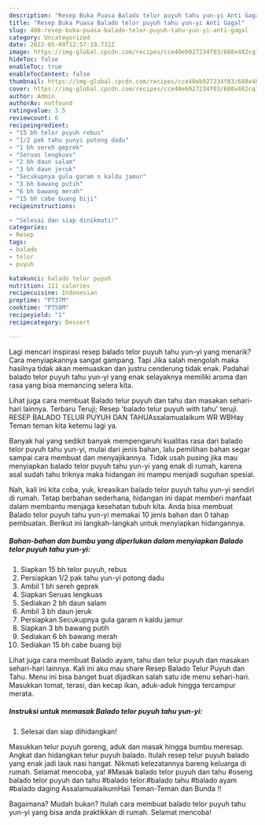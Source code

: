```yaml
---
description: "Resep Buka Puasa Balado telor puyuh tahu yun-yi Anti Gagal"
title: "Resep Buka Puasa Balado telor puyuh tahu yun-yi Anti Gagal"
slug: 408-resep-buka-puasa-balado-telor-puyuh-tahu-yun-yi-anti-gagal
category: Uncategorized
date: 2022-05-09T12:57:19.732Z
image: https://img-global.cpcdn.com/recipes/cce40eb927234f03/680x482cq70/balado-telor-puyuh-tahu-yun-yi-foto-resep-utama.jpg
hideToc: false
enableToc: true
enableTocContent: false
thumbnail: https://img-global.cpcdn.com/recipes/cce40eb927234f03/680x482cq70/balado-telor-puyuh-tahu-yun-yi-foto-resep-utama.jpg
cover: https://img-global.cpcdn.com/recipes/cce40eb927234f03/680x482cq70/balado-telor-puyuh-tahu-yun-yi-foto-resep-utama.jpg
author: Admin
authorAv: notfound
ratingvalue: 3.5
reviewcount: 6
recipeingredient:
- "15 bh telor puyuh rebus"
- "1/2 pak tahu yunyi potong dadu"
- "1 bh sereh geprek"
- "Seruas lengkuas"
- "2 bh daun salam"
- "3 bh daun jeruk"
- "Secukupnya gula garam n kaldu jamur"
- "3 bh bawang putih"
- "6 bh bawang merah"
- "15 bh cabe buang biji"
recipeinstructions:

- "Selesai dan siap dinikmati!"
categories:
- Resep
tags:
- balado
- telor
- puyuh

katakunci: balado telor puyuh 
nutrition: 111 calories
recipecuisine: Indonesian
preptime: "PT37M"
cooktime: "PT58M"
recipeyield: "1"
recipecategory: Dessert

---
```



Lagi mencari inspirasi resep balado telor puyuh tahu yun-yi yang menarik? Cara menyiapkannya sangat gampang. Tapi Jika salah mengolah maka hasilnya tidak akan memuaskan dan justru cenderung tidak enak. Padahal balado telor puyuh tahu yun-yi yang enak selayaknya memiliki aroma dan rasa yang bisa memancing selera kita.


Lihat juga cara membuat Balado telur puyuh dan tahu dan masakan sehari-hari lainnya. Terbaru Teruji; Resep &#39;balado telur puyuh with tahu&#39; teruji. RESEP BALADO TELUR PUYUH DAN TAHUAssalamualaikum WR WBHay Teman teman kita ketemu lagi ya.

Banyak hal yang sedikit banyak mempengaruhi kualitas rasa dari balado telor puyuh tahu yun-yi, mulai dari jenis bahan, lalu pemilihan bahan segar sampai cara membuat dan menyajikannya. Tidak usah pusing jika mau menyiapkan balado telor puyuh tahu yun-yi yang enak di rumah, karena asal sudah tahu triknya maka hidangan ini mampu menjadi suguhan spesial.


Nah, kali ini kita coba, yuk, kreasikan balado telor puyuh tahu yun-yi sendiri di rumah. Tetap berbahan sederhana, hidangan ini dapat memberi manfaat dalam membantu menjaga kesehatan tubuh kita. Anda bisa membuat Balado telor puyuh tahu yun-yi memakai 10 jenis bahan dan 0 tahap pembuatan. Berikut ini langkah-langkah untuk menyiapkan hidangannya.

<!--inarticleads1-->

##### Bahan-bahan dan bumbu yang diperlukan dalam menyiapkan Balado telor puyuh tahu yun-yi:

1. Siapkan 15 bh telor puyuh, rebus
1. Persiapkan 1/2 pak tahu yun-yi potong dadu
1. Ambil 1 bh sereh geprek
1. Siapkan Seruas lengkuas
1. Sediakan 2 bh daun salam
1. Ambil 3 bh daun jeruk
1. Persiapkan Secukupnya gula garam n kaldu jamur
1. Siapkan 3 bh bawang putih
1. Sediakan 6 bh bawang merah
1. Sediakan 15 bh cabe buang biji


Lihat juga cara membuat Balado ayam, tahu dan telur puyuh dan masakan sehari-hari lainnya. Kali ini aku mau share Resep Balado Telur Puyuh dan Tahu. Menu ini bisa banget buat dijadikan salah satu ide menu sehari-hari. Masukkan tomat, terasi, dan kecap ikan, aduk-aduk hingga tercampur merata. 

<!--inarticleads2-->

##### Instruksi untuk memasak Balado telor puyuh tahu yun-yi:


1. Selesai dan siap dihidangkan!

Masukkan telur puyuh goreng, aduk dan masak hingga bumbu meresap. Angkat dan hidangkan telur puyuh balado. Itulah resep telur puyuh balado yang enak jadi lauk nasi hangat. Nikmati kelezatannya bareng keluarga di rumah. Selamat mencoba, ya! #Masak balado telor puyuh dan tahu #oseng balado telor puyuh dan tahu #balado telor.#balado tahu #balado ayam #balado daging AssalamualaikumHaii Teman-Teman dan Bunda !! 

Bagaimana? Mudah bukan? Itulah cara membuat balado telor puyuh tahu yun-yi yang bisa anda praktikkan di rumah. Selamat mencoba!
